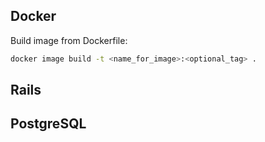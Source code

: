 ## Docker 

Build image from Dockerfile:
```bash
docker image build -t <name_for_image>:<optional_tag> .
```

## Rails

## PostgreSQL

